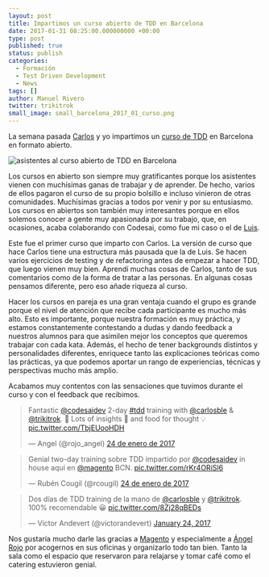```yaml
---
layout: post
title: Impartimos un curso abierto de TDD en Barcelona
date: 2017-01-31 08:25:00.000000000 +00:00
type: post
published: true
status: publish
categories:
  - Formación
  - Test Driven Development
  - News
tags: []
author: Manuel Rivero
twitter: trikitrok
small_image: small_barcelona_2017_01_curso.png
---
```

<script async src="//platform.twitter.com/widgets.js" charset="utf-8"></script>

La semana pasada [Carlos](https://twitter.com/carlosble) y yo impartimos un [curso de TDD](http://www.codesai.com/curso-de-tdd/) en Barcelona en formato abierto.

<img src="/assets/barcelona_2017_01_foto_grupo.jpg" alt="asistentes al curso abierto de TDD en Barcelona"/>

Los cursos en abierto son siempre muy gratificantes porque los asistentes vienen con muchísimas ganas de trabajar y de aprender. De hecho, varios de ellos pagaron el curso de su propio bolsillo e incluso vinieron de otras comunidades. Muchísimas gracias a todos por venir y por su entusiasmo. Los cursos en abiertos son también muy interesantes porque en ellos solemos conocer a gente muy apasionada por su trabajo, que, en ocasiones, acaba colaborando con Codesai, como fue mi caso o el de [Luis](https://twitter.com/luisrovirosa).

Este fue el primer curso que imparto con Carlos. La versión de curso que hace Carlos tiene una estructura más pausada que la de Luis. Se hacen varios ejercicios de testing y de refactoring antes de empezar a hacer TDD, que luego vienen muy bien. Aprendí muchas cosas de Carlos, tanto de sus comentarios como de la forma de tratar a las personas. En algunas cosas pensamos diferente, pero eso añade riqueza al curso.

Hacer los cursos en pareja es una gran ventaja cuando el grupo es grande porque el nivel de atención que recibe cada participante es mucho más alto. Esto es importante, porque nuestra formación es muy práctica, y estamos constantemente contestando a dudas y dando feedback a nuestros alumnos para que asimilen mejor los conceptos que queremos trabajar con cada kata. Además, el hecho de tener backgrounds distintos y personalidades diferentes, enriquece tanto las explicaciones teóricas como las prácticas, ya que podemos aportar un rango de experiencias, técnicas y perspectivas mucho más amplio.

Acabamos muy contentos con las sensaciones que tuvimos durante el curso y con el feedback que recibimos.

<section class="twitter-embeds">
  <div class="row">
    <div class="col-md-offset-1 col-md-5 col-sm-12">
      <blockquote class="twitter-tweet" data-lang="es">
        <p lang="en" dir="ltr">Fantastic <a href="https://twitter.com/codesaidev">@codesaidev</a> 2-day <a href="https://twitter.com/hashtag/tdd?src=hash">#tdd</a> training with <a href="https://twitter.com/carlosble">@carlosble</a> &amp; <a href="https://twitter.com/trikitrok">@trikitrok</a>. 👏 Lots of insights 🎯 and food for thought 💡 <a href="https://t.co/TbjEUooHDH">pic.twitter.com/TbjEUooHDH</a></p>&mdash; Angel (@rojo_angel) <a href="https://twitter.com/rojo_angel/status/823973994466594817">24 de enero de 2017</a>
      </blockquote>
    </div>
    <div class="col-md-5 col-sm-12">
      <blockquote class="twitter-tweet" data-lang="es">
        <p lang="es" dir="ltr">Genial two-day training sobre TDD impartido por  <a href="https://twitter.com/codesaidev">@codesaidev</a> in house aquí en <a href="https://twitter.com/magento">@magento</a> BCN. <a href="https://t.co/rKr4ORiSl6">pic.twitter.com/rKr4ORiSl6</a></p>&mdash; Rubén Cougil (@rcougil) <a href="https://twitter.com/rcougil/status/823941312630161408">24 de enero de 2017</a>
      </blockquote>
  </div>
  </div>
  <div class="row">
    <div class="col-md-5 col-md-offset-4 col-sm-12">
      <blockquote class="twitter-tweet" data-lang="en"><p lang="es" dir="ltr">Dos días de TDD training de la mano de <a href="https://twitter.com/carlosble">@carlosble</a> y <a href="https://twitter.com/trikitrok">@trikitrok</a>. 100% recomendable 😀 <a href="https://t.co/8Zj28qBEDs">pic.twitter.com/8Zj28qBEDs</a></p>&mdash; Víctor Andevert (@victorandevert) <a href="https://twitter.com/victorandevert/status/823984066819227648">January 24, 2017</a>
      </blockquote>
    </div>
  </div>
</section>

Nos gustaría mucho darle las gracias a [Magento](https://twitter.com/magento) y especialmente a [Ángel Rojo](https://twitter.com/rojoangel) por acogernos en sus oficinas y organizarlo todo tan bien. Tanto la sala como el espacio que reservaron para relajarse y tomar café como el catering estuvieron genial.


